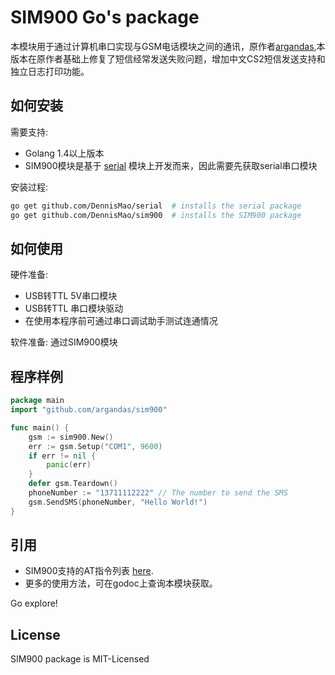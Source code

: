 # SIM900 Go's package
本模块用于通过计算机串口实现与GSM电话模块之间的通讯，原作者[argandas](https://github.com/argandas),本版本在原作者基础上修复了短信经常发送失败问题，增加中文CS2短信发送支持和独立日志打印功能。

## 如何安装

需要支持:
-  Golang 1.4以上版本
- SIM900模块是基于 [serial](https://github.com/DennisMao/serial) 模块上开发而来，因此需要先获取serial串口模块

安装过程:
```bash
go get github.com/DennisMao/serial  # installs the serial package
go get github.com/DennisMao/sim900  # installs the SIM900 package
```

## 如何使用

硬件准备:
- USB转TTL 5V串口模块
- USB转TTL 串口模块驱动
- 在使用本程序前可通过串口调试助手测试连通情况

软件准备:
通过SIM900模块

## 程序样例

```go
package main
import "github.com/argandas/sim900"

func main() {
	gsm := sim900.New()
	err := gsm.Setup("COM1", 9600)
	if err != nil {
		panic(err)
	}
	defer gsm.Teardown()
	phoneNumber := "13711112222" // The number to send the SMS
	gsm.SendSMS(phoneNumber, "Hello World!")
}
```

## 引用

- SIM900支持的AT指令列表 [here](http://wm.sim.com/upfile/2013424141114f.pdf).
- 更多的使用方法，可在godoc上查询本模块获取。

Go explore!

## License

SIM900 package is MIT-Licensed